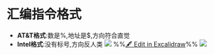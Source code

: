 # 汇编指令格式
- **AT&T格式**:数是%,地址是$,方向符合直觉
- **Intel格式**:没有标号,方向反人类
![](%E7%A8%8B%E5%BA%8F%E7%9A%84%E6%9C%BA%E5%99%A8%E7%BA%A7%E4%BB%A3%E7%A0%81%E8%A1%A8%E7%A4%BA%202022-09-16%2015.16.58.excalidraw.svg)
%%[🖋 Edit in Excalidraw](%E7%A8%8B%E5%BA%8F%E7%9A%84%E6%9C%BA%E5%99%A8%E7%BA%A7%E4%BB%A3%E7%A0%81%E8%A1%A8%E7%A4%BA%202022-09-16%2015.16.58.excalidraw.md)%%
![](Pasted%20image%2020220916152510.png)